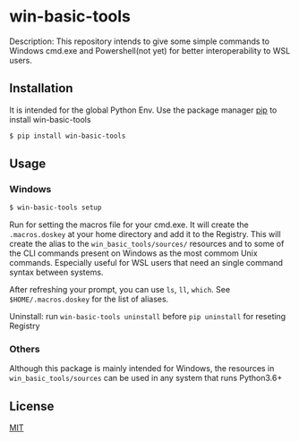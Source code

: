 # win-basic-tools

Description:
This repository intends to give some simple commands to Windows cmd.exe and Powershell(not yet) for better interoperability to WSL users.

## Installation

It is intended for the global Python Env.
Use the package manager [pip](https://pip.pypa.io/en/stablw/) to install win-basic-tools

~~~bash
$ pip install win-basic-tools
~~~

## Usage

### Windows

~~~bash
$ win-basic-tools setup
~~~

Run for setting the macros file for your cmd.exe. It will create the `.macros.doskey` at your home directory and add it to the Registry.
This will create the alias to the `win_basic_tools/sources/` resources and to some of the CLI commands present on Windows as the most commom Unix commands. Especially useful for WSL users that need an single command syntax between systems.

After refreshing your prompt, you can use `ls`, `ll`, `which`. See `$HOME/.macros.doskey` for the list of aliases.

Uninstall: run `win-basic-tools uninstall` before `pip uninstall` for reseting Registry

### Others

Although this package is mainly intended for Windows, the resources in `win_basic_tools/sources` can be used in any system that runs Python3.6+


## License

[MIT](https://choosealicense.com/licenses/mit/)
